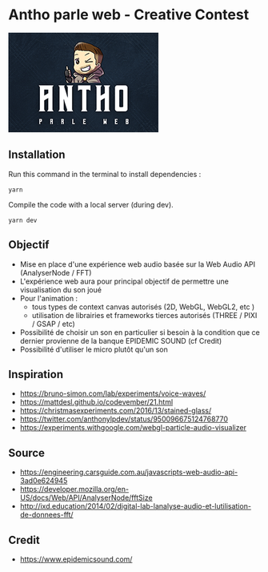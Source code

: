 # Antho parle web - Creative Contest

![APW for Three.js](apw.png)

## Installation
Run this command in the terminal to install dependencies :
```
yarn
```
Compile the code with a local server (during dev).
```
yarn dev
```
## Objectif
- Mise en place d'une expérience web audio basée sur la Web Audio API (AnalyserNode / FFT)
- L'expérience web aura pour principal objectif de permettre une visualisation du son joué
- Pour l'animation :
  - tous types de context canvas autorisés (2D, WebGL, WebGL2, etc )
  - utilisation de librairies et frameworks tierces autorisés (THREE / PIXI / GSAP / etc)
- Possibilité de choisir un son en particulier si besoin à la condition que ce dernier provienne de la banque EPIDEMIC SOUND (cf Credit)
- Possibilité d'utiliser le micro plutôt qu'un son

## Inspiration
- https://bruno-simon.com/lab/experiments/voice-waves/
- https://mattdesl.github.io/codevember/21.html
- https://christmasexperiments.com/2016/13/stained-glass/
- https://twitter.com/anthonylpdev/status/950096675124768770
- https://experiments.withgoogle.com/webgl-particle-audio-visualizer

## Source
- https://engineering.carsguide.com.au/javascripts-web-audio-api-3ad0e624945
- https://developer.mozilla.org/en-US/docs/Web/API/AnalyserNode/fftSize
- http://ixd.education/2014/02/digital-lab-lanalyse-audio-et-lutilisation-de-donnees-fft/

## Credit
- https://www.epidemicsound.com/
